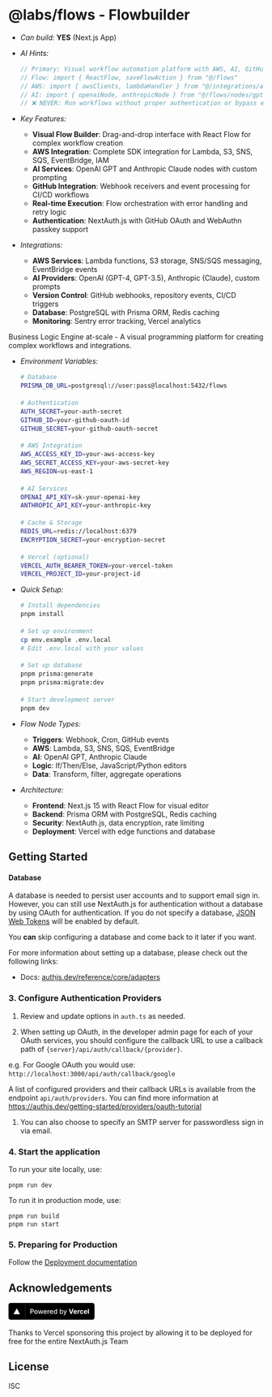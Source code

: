 # @labs/flows - Flowbuilder

- _Can build:_ **YES** (Next.js App)

- _AI Hints:_

  ```typescript
  // Primary: Visual workflow automation platform with AWS, AI, GitHub integrations
  // Flow: import { ReactFlow, saveFlowAction } from "@/flows"
  // AWS: import { awsClients, lambdaHandler } from "@/integrations/aws"
  // AI: import { openaiNode, anthropicNode } from "@/flows/nodes/gpt"
  // ❌ NEVER: Run workflows without proper authentication or bypass encryption
  ```

- _Key Features:_
  - **Visual Flow Builder**: Drag-and-drop interface with React Flow for complex workflow creation
  - **AWS Integration**: Complete SDK integration for Lambda, S3, SNS, SQS, EventBridge, IAM
  - **AI Services**: OpenAI GPT and Anthropic Claude nodes with custom prompting
  - **GitHub Integration**: Webhook receivers and event processing for CI/CD workflows
  - **Real-time Execution**: Flow orchestration with error handling and retry logic
  - **Authentication**: NextAuth.js with GitHub OAuth and WebAuthn passkey support

- _Integrations:_
  - **AWS Services**: Lambda functions, S3 storage, SNS/SQS messaging, EventBridge events
  - **AI Providers**: OpenAI (GPT-4, GPT-3.5), Anthropic (Claude), custom prompts
  - **Version Control**: GitHub webhooks, repository events, CI/CD triggers
  - **Database**: PostgreSQL with Prisma ORM, Redis caching
  - **Monitoring**: Sentry error tracking, Vercel analytics

Business Logic Engine at-scale - A visual programming platform for creating complex workflows and integrations.

- _Environment Variables:_
  ```bash
  # Database
  PRISMA_DB_URL=postgresql://user:pass@localhost:5432/flows
  
  # Authentication
  AUTH_SECRET=your-auth-secret
  GITHUB_ID=your-github-oauth-id
  GITHUB_SECRET=your-github-oauth-secret
  
  # AWS Integration
  AWS_ACCESS_KEY_ID=your-aws-access-key
  AWS_SECRET_ACCESS_KEY=your-aws-secret-key
  AWS_REGION=us-east-1
  
  # AI Services
  OPENAI_API_KEY=sk-your-openai-key
  ANTHROPIC_API_KEY=your-anthropic-key
  
  # Cache & Storage
  REDIS_URL=redis://localhost:6379
  ENCRYPTION_SECRET=your-encryption-secret
  
  # Vercel (optional)
  VERCEL_AUTH_BEARER_TOKEN=your-vercel-token
  VERCEL_PROJECT_ID=your-project-id
  ```

- _Quick Setup:_
  ```bash
  # Install dependencies
  pnpm install
  
  # Set up environment
  cp env.example .env.local
  # Edit .env.local with your values
  
  # Set up database
  pnpm prisma:generate
  pnpm prisma:migrate:dev
  
  # Start development server
  pnpm dev
  ```

- _Flow Node Types:_
  - **Triggers**: Webhook, Cron, GitHub events
  - **AWS**: Lambda, S3, SNS, SQS, EventBridge
  - **AI**: OpenAI GPT, Anthropic Claude
  - **Logic**: If/Then/Else, JavaScript/Python editors
  - **Data**: Transform, filter, aggregate operations

- _Architecture:_
  - **Frontend**: Next.js 15 with React Flow for visual editor
  - **Backend**: Prisma ORM with PostgreSQL, Redis caching
  - **Security**: NextAuth.js, data encryption, rate limiting
  - **Deployment**: Vercel with edge functions and database

## Getting Started

#### Database

A database is needed to persist user accounts and to support email sign in. However, you can still use NextAuth.js for authentication without a database by using OAuth for authentication. If you do not specify a database, [JSON Web Tokens](https://jwt.io/introduction) will be enabled by default.

You **can** skip configuring a database and come back to it later if you want.

For more information about setting up a database, please check out the following links:

- Docs: [authjs.dev/reference/core/adapters](https://authjs.dev/reference/core/adapters)

### 3. Configure Authentication Providers

1. Review and update options in `auth.ts` as needed.

2. When setting up OAuth, in the developer admin page for each of your OAuth services, you should configure the callback URL to use a callback path of `{server}/api/auth/callback/{provider}`.

e.g. For Google OAuth you would use: `http://localhost:3000/api/auth/callback/google`

A list of configured providers and their callback URLs is available from the endpoint `api/auth/providers`. You can find more information at https://authjs.dev/getting-started/providers/oauth-tutorial

1. You can also choose to specify an SMTP server for passwordless sign in via email.

### 4. Start the application

To run your site locally, use:

```
pnpm run dev
```

To run it in production mode, use:

```
pnpm run build
pnpm run start
```

### 5. Preparing for Production

Follow the [Deployment documentation](https://authjs.dev/getting-started/deployment)

## Acknowledgements

<a href="https://vercel.com?utm_source=nextauthjs&utm_campaign=oss">
<img width="170px" src="https://raw.githubusercontent.com/nextauthjs/next-auth/main/docs/public/img/etc/powered-by-vercel.svg" alt="Powered By Vercel" />
</a>
<p align="left">Thanks to Vercel sponsoring this project by allowing it to be deployed for free for the entire NextAuth.js Team</p>

## License

ISC
